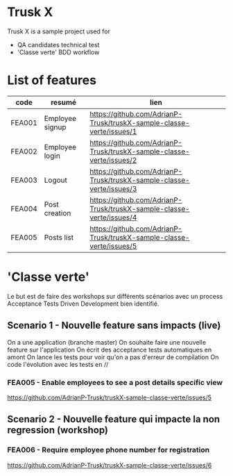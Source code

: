 # Trusk X

Trusk X is a sample project used for
- QA candidates technical test
- 'Classe verte' BDD workflow

# List of features

| code | resumé | lien |
|------|--------|------|
| FEA001 | Employee signup | https://github.com/AdrianP-Trusk/truskX-sample-classe-verte/issues/1 |
| FEA002 | Employee login | https://github.com/AdrianP-Trusk/truskX-sample-classe-verte/issues/2 |
| FEA003 | Logout | https://github.com/AdrianP-Trusk/truskX-sample-classe-verte/issues/3 |
| FEA004 | Post creation | https://github.com/AdrianP-Trusk/truskX-sample-classe-verte/issues/4 |
| FEA005 | Posts list | https://github.com/AdrianP-Trusk/truskX-sample-classe-verte/issues/5 |

# 'Classe verte'

Le but est de faire des workshops sur différents scénarios avec un process Acceptance Tests Driven Development bien identifié.

## Scenario 1 - Nouvelle feature sans impacts (live)

On a une application (branche master)
On souhaite faire une nouvelle feature sur l'application
On écrit des acceptance tests automatiques en amont
On lance les tests pour voir qu'on a pas d'erreur de compilation
On code l'évolution avec les tests en //

### FEA005 - Enable employees to see a post details specific view

https://github.com/AdrianP-Trusk/truskX-sample-classe-verte/issues/5

## Scenario 2 - Nouvelle feature qui impacte la non regression (workshop)

### FEA006 - Require employee phone number for registration

https://github.com/AdrianP-Trusk/truskX-sample-classe-verte/issues/6
